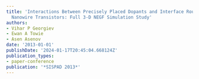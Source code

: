 ```yaml
---
title: 'Interactions Between Precisely Placed Dopants and Interface Roughness in Silicon
  Nanowire Transistors: Full 3-D NEGF Simulation Study'
authors:
- Vihar P Georgiev
- Ewan A Towie
- Asen Asenov
date: '2013-01-01'
publishDate: '2024-01-17T20:45:04.668124Z'
publication_types:
- paper-conference
publication: '*SISPAD 2013*'
---
```

